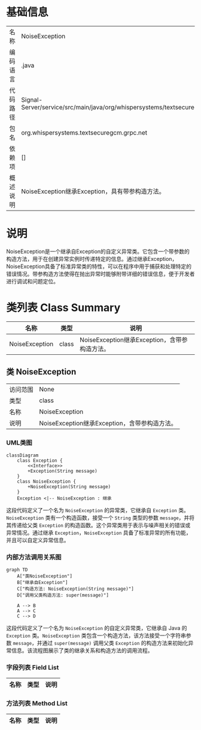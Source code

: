 # 基础信息

|      |      |
|------|------|
| 名称 | NoiseException |
| 编码语言 | .java |
| 代码路径 | Signal-Server/service/src/main/java/org/whispersystems/textsecuregcm/grpc/net/NoiseException.java |
| 包名 | org.whispersystems.textsecuregcm.grpc.net |
| 依赖项 | [] |
| 概述说明 | NoiseException继承Exception，具有带参构造方法。 |

# 说明

NoiseException是一个继承自Exception的自定义异常类。它包含一个带参数的构造方法，用于在创建异常实例时传递特定的信息。通过继承Exception，NoiseException具备了标准异常类的特性，可以在程序中用于捕获和处理特定的错误情况。带参构造方法使得在抛出异常时能够附带详细的错误信息，便于开发者进行调试和问题定位。

# 类列表 Class Summary

| 名称   | 类型  | 说明 |
|-------|------|-------------|
| NoiseException | class | NoiseException继承Exception，含带参构造方法。 |



## 类 NoiseException

|      |      |
|------|------|
| 访问范围 | None |
| 类型 | class |
| 名称 | NoiseException |
| 说明 | NoiseException继承Exception，含带参构造方法。 |


### UML类图

```mermaid
classDiagram
    class Exception {
        <<Interface>>
        +Exception(String message)
    }
    class NoiseException {
        +NoiseException(String message)
    }
    Exception <|-- NoiseException : 继承
```

这段代码定义了一个名为 `NoiseException` 的异常类，它继承自 `Exception` 类。`NoiseException` 类有一个构造函数，接受一个 `String` 类型的参数 `message`，并将其传递给父类 `Exception` 的构造函数。这个异常类用于表示与噪声相关的错误或异常情况。通过继承 `Exception`，`NoiseException` 具备了标准异常的所有功能，并且可以自定义异常信息。


### 内部方法调用关系图

```mermaid
graph TD
    A["类NoiseException"]
    B["继承自Exception"]
    C["构造方法: NoiseException(String message)"]
    D["调用父类构造方法: super(message)"]

    A --> B
    A --> C
    C --> D
```

这段代码定义了一个名为 `NoiseException` 的自定义异常类，它继承自 Java 的 `Exception` 类。`NoiseException` 类包含一个构造方法，该方法接受一个字符串参数 `message`，并通过 `super(message)` 调用父类 `Exception` 的构造方法来初始化异常信息。该流程图展示了类的继承关系和构造方法的调用流程。

### 字段列表 Field List

| 名称  | 类型  | 说明 |
|-------|-------|------|

### 方法列表 Method List

| 名称  | 类型  | 说明 |
|-------|-------|------|




